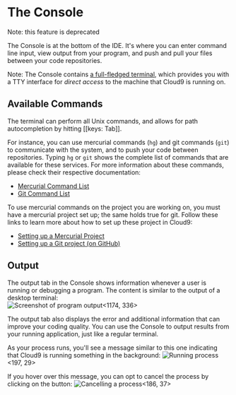 # The Console

Note: this feature is deprecated

The Console is at the bottom of the IDE. It's where you can enter command line input, view output from your program, and push and pull your files between your code repositories. 

Note: The Console contains [a full-fledged terminal](./terminal.html), which provides you with a TTY interface for _direct access_ to the machine that Cloud9 is running on.

## Available Commands

The terminal can perform all Unix commands, and allows for path autocompletion by hitting [[keys: Tab]].
 
For instance, you can use mercurial commands (`hg`) and git commands (`git`) to communicate with the system, and to push your code between repositories. Typing `hg` or `git` shows the complete list of commands that are available for these services. For more information about these commands, please check their respective documentation:

* [Mercurial Command List](http://mercurial.selenic.com/guide)
* [Git Command List](http://help.github.com/git-cheat-sheets)

To use mercurial commands on the project you are working on, you must have a mercurial project set up; the same holds true for git. Follow these links to learn more about how to set up these project in Cloud9:

* [Setting up a Mercurial Project](./setting_up_bitbucket_workspace.html)
* [Setting up a Git project (on GitHub)](./setting_up_github_workspace.html)

## Output

The output tab in the Console shows information whenever a user is running or debugging a program. The content is similar to the output of a desktop terminal:  
![Screenshot of program output](./resources/images/consoleOutput.png)<1174, 336>

The output tab also displays the error and additional information that can improve your coding quality. You can use the Console to output results from your running application, just like a regular terminal.

As your process runs, you'll see a message similar to this one indicating that Cloud9 is running something in the background: ![Running process](./resources/images/runningProcess.png)<197, 29>

If you hover over this message, you can opt to cancel the process by clicking on the button: ![Cancelling a process](./resources/images/cancellingProcess.png)<186, 37>